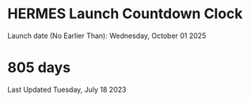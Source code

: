 # HERMES Launch Countdown Clock

Launch date (No Earlier Than): Wednesday, October 01 2025
# 805 days

Last Updated Tuesday, July 18 2023